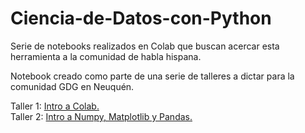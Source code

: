 # Ciencia-de-Datos-con-Python
Serie de notebooks realizados en Colab que buscan acercar esta herramienta a la comunidad de habla hispana.

Notebook creado como parte de una serie de talleres a dictar para la comunidad GDG en Neuquén.

Taller 1: [Intro a Colab.](https://github.com/Marior87/Ciencia-de-Datos-con-Python/blob/master/Ciencia_de_Datos_con_Python_Intro_a_Colab.ipynb)<br>
Taller 2: [Intro a Numpy, Matplotlib y Pandas.](https://github.com/Marior87/Ciencia-de-Datos-con-Python/blob/master/Ciencia_de_Datos_con_Python_Intro_a_NumPy_Matplotlib_Pandas.ipynb)
